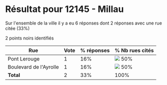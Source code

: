 # Résultat pour 12145 - Millau

Sur l'ensemble de la ville il y a eu 6 réponses dont 2 réponses avec une rue citée (33%)

2 points noirs identifiés

| Rue | Vote | % réponses | % Nb rues cités|
|-----|------|------------|----------------|
| Pont Lerouge | 1 | 16% | <img src="../../img/bar_50.gif" />&nbsp;50%|
| Boulevard de l'Ayrolle | 1 | 16% | <img src="../../img/bar_50.gif" />&nbsp;50%|
| **Total** | 2 | 33% | 100%|
